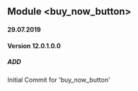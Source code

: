 ## Module <buy_now_button>

#### 29.07.2019
#### Version 12.0.1.0.0
##### ADD
Initial Commit for 'buy_now_button'
